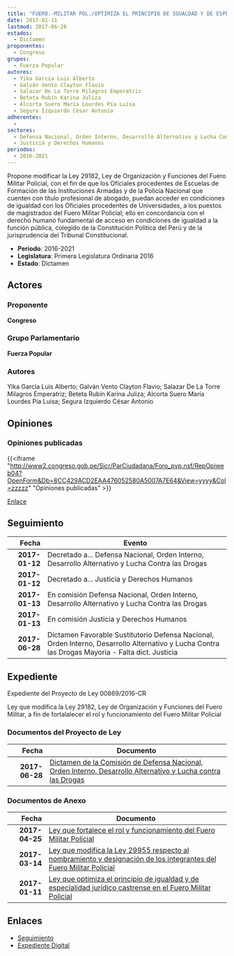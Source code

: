 ```yaml
---
title: "FUERO.-MILITAR POL./OPTIMIZA EL PRINCIPIO DE IGUALDAD Y DE ESPECIALIDAD JURÍDICO CASTRENSE EN EL FUERO MILITAR POLICIAL..."
date: 2017-01-11
lastmod: 2017-06-28
estados: 
  - Dictamen
proponentes: 
  - Congreso
grupos: 
  - Fuerza Popular
autores: 
  - Yika García Luis Alberto
  - Galván Vento Clayton Flavio
  - Salazar De La Torre Milagros Emperatriz
  - Beteta Rubín Karina Juliza
  - Alcorta Suero María Lourdes Pía Luisa
  - Segura Izquierdo César Antonio
adherentes: 
  - 
sectores: 
  - Defensa Nacional, Orden Interno, Desarrollo Alternativo y Lucha Contra las Drogas
  - Justicia y Derechos Humanos
periodos: 
  - 2016-2021
---
```


Propone modificar la Ley 29182, Ley de Organización y Funciones del Fuero Militar Policial, con el fin de que los Oficiales procedentes de Escuelas de Formación de las Instituciones Armadas y de la Policía Nacional que cuenten con título profesional de abogado, puedan acceder en condiciones de igualdad con los Oficiales procedentes de Universidades, a los puestos de magistrados del Fuero Militar Policial; ello en concordancia con el derecho humano fundamental de acceso en condiciones de igualdad a la función pública, colegido de la Constitución Política del Perú y de la jurisprudencia del Tribunal Constitucional.

- **Periodo**: 2016-2021
- **Legislatura**: Primera Legislatura Ordinaria 2016
- **Estado**: Dictamen

## Actores

### Proponente

**Congreso**

### Grupo Parlamentario

**Fuerza Popular**

### Autores

Yika García Luis Alberto; Galván Vento Clayton Flavio; Salazar De La Torre Milagros Emperatriz; Beteta Rubín Karina Juliza; Alcorta Suero María Lourdes Pía Luisa; Segura Izquierdo César Antonio


## Opiniones

### Opiniones publicadas

{{<iframe "http://www2.congreso.gob.pe/Sicr/ParCiudadana/Foro_pvp.nsf/RepOpiweb04?OpenForm&Db=8CC429ACD2EAA476052580A5007A7E64&View=yyyy&Col=zzzzz" "Opiniones publicadas" >}}

[Enlace](http://www2.congreso.gob.pe/Sicr/ParCiudadana/Foro_pvp.nsf/RepOpiweb04?OpenForm&Db=8CC429ACD2EAA476052580A5007A7E64&View=yyyy&Col=zzzzz)

## Seguimiento

| Fecha | Evento |
|------:|--------|
| **2017-01-12** | Decretado a... Defensa Nacional, Orden Interno, Desarrollo Alternativo y Lucha Contra las Drogas|
| **2017-01-12** | Decretado a... Justicia y Derechos Humanos|
| **2017-01-13** | En comisión Defensa Nacional, Orden Interno, Desarrollo Alternativo y Lucha Contra las Drogas|
| **2017-01-13** | En comisión Justicia y Derechos Humanos|
| **2017-06-28** | Dictamen Favorable Sustitutorio Defensa Nacional, Orden Interno, Desarrollo Alternativo y Lucha Contra las Drogas Mayoria - Falta dict. Justicia|


## Expediente

Expediente del Proyecto de Ley 00869/2016-CR

Ley que modifica la Ley 29182, Ley de Organización y Funciones del Fuero Militar, a fin de fortalalecer el rol y funcionamiento del Fuero Militar Policial


### Documentos del Proyecto de Ley

| Fecha | Documento |
|------:|--------|
| **2017-06-28** | [Dictamen de la Comisión de Defensa Nacional, Orden Interno, Desarrollo Alternativo y Lucha contra las Drogas](http://www.leyes.congreso.gob.pe/Documentos/2016_2021/Dictamenes/Proyectos_de_Ley/00869DC07MAY20170628.pdf) |

### Documentos de Anexo

| Fecha | Documento |
|------:|--------|
| **2017-04-25** | [Ley que fortalece el rol y funcionamiento del Fuero Militar Policial](http://www.leyes.congreso.gob.pe/Documentos/2016_2021/Proyectos_de_Ley_y_de_Resoluciones_Legislativas/PL0130220170425..pdf) |
| **2017-03-14** | [Ley que modifica la Ley 29955 respecto al nombramiento y designación de los integrantes del Fuero Militar Policial](http://www.leyes.congreso.gob.pe/Documentos/2016_2021/Proyectos_de_Ley_y_de_Resoluciones_Legislativas/PL0107020170314..pdf) |
| **2017-01-11** | [Ley que optimiza el principio de igualdad y de especialidad jurídico castrense en el Fuero Militar Policial](http://www.leyes.congreso.gob.pe/Documentos/2016_2021/Proyectos_de_Ley_y_de_Resoluciones_Legislativas/PL0086920170111.pdf) |

## Enlaces 

- [Seguimiento](http://www2.congreso.gob.pe/Sicr/TraDocEstProc/CLProLey2016.nsf/f7fff46988ca05b1052578e100829cc7/0b6134e4d42497f9052580a50078f1b0?OpenDocument)
- [Expediente Digital](http://www2.congreso.gob.pehttp://www2.congreso.gob.pe/Sicr/TraDocEstProc/CLProLey2016.nsf/f7fff46988ca05b1052578e100829cc7/0b6134e4d42497f9052580a50078f1b0?OpenDocument&Click=05257FB7005EB655.eb71d0cf91d8294e05256cdf006b5706/$Body/0.1C6C)
